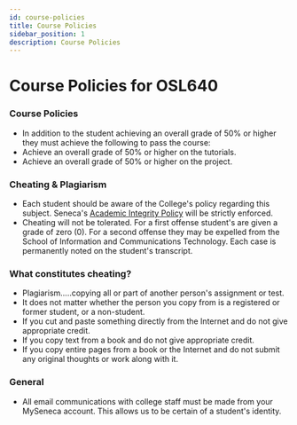 ```yaml
---
id: course-policies
title: Course Policies
sidebar_position: 1
description: Course Policies
---
```


# Course Policies for OSL640

### Course Policies
  - In addition to the student achieving an overall grade of 50% or higher they must achieve the following to pass the course:
  - Achieve an overall grade of 50% or higher on the tutorials.
  - Achieve an overall grade of 50% or higher on the project.

### Cheating & Plagiarism

  - Each student should be aware of the College's policy regarding this subject. Seneca's [Academic Integrity Policy](https://www.senecacollege.ca/about/policies/academic-integrity-policy.html) will be strictly enforced.
  - Cheating will not be tolerated. For a first offense student's are given a grade of zero (0). For a second offense they may be expelled from the School of Information and Communications Technology. Each case is permanently noted on the student's transcript.

### What constitutes cheating?

  - Plagiarism.....copying all or part of another person's assignment or test.
  - It does not matter whether the person you copy from is a registered or former student, or a non-student.
  - If you cut and paste something directly from the Internet and do not give appropriate credit.
  - If you copy text from a book and do not give appropriate credit.
  - If you copy entire pages from a book or the Internet and do not submit any original thoughts or work along with it.

### General

  - All email communications with college staff must be made from your MySeneca account. This allows us to be certain of a student's identity.
